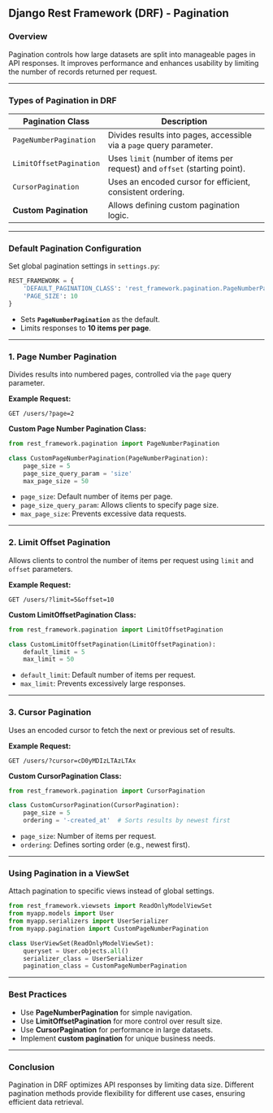 ## **Django Rest Framework (DRF) - Pagination**  

### **Overview**  
Pagination controls how large datasets are split into manageable pages in API responses. It improves performance and enhances usability by limiting the number of records returned per request.  

---

### **Types of Pagination in DRF**  

| Pagination Class | Description |
|-----------------|-------------|
| `PageNumberPagination` | Divides results into pages, accessible via a `page` query parameter. |
| `LimitOffsetPagination` | Uses `limit` (number of items per request) and `offset` (starting point). |
| `CursorPagination` | Uses an encoded cursor for efficient, consistent ordering. |
| **Custom Pagination** | Allows defining custom pagination logic. |

---

### **Default Pagination Configuration**  
Set global pagination settings in `settings.py`:  

```python
REST_FRAMEWORK = {
    'DEFAULT_PAGINATION_CLASS': 'rest_framework.pagination.PageNumberPagination',
    'PAGE_SIZE': 10
}
```
- Sets **`PageNumberPagination`** as the default.  
- Limits responses to **10 items per page**.  

---

### **1. Page Number Pagination**  
Divides results into numbered pages, controlled via the `page` query parameter.  

**Example Request:**  
```
GET /users/?page=2
```

**Custom Page Number Pagination Class:**  
```python
from rest_framework.pagination import PageNumberPagination

class CustomPageNumberPagination(PageNumberPagination):
    page_size = 5
    page_size_query_param = 'size'
    max_page_size = 50
```
- `page_size`: Default number of items per page.  
- `page_size_query_param`: Allows clients to specify page size.  
- `max_page_size`: Prevents excessive data requests.  

---

### **2. Limit Offset Pagination**  
Allows clients to control the number of items per request using `limit` and `offset` parameters.  

**Example Request:**  
```
GET /users/?limit=5&offset=10
```

**Custom LimitOffsetPagination Class:**  
```python
from rest_framework.pagination import LimitOffsetPagination

class CustomLimitOffsetPagination(LimitOffsetPagination):
    default_limit = 5
    max_limit = 50
```
- `default_limit`: Default number of items per request.  
- `max_limit`: Prevents excessively large responses.  

---

### **3. Cursor Pagination**  
Uses an encoded cursor to fetch the next or previous set of results.  

**Example Request:**  
```
GET /users/?cursor=cD0yMDIzLTAzLTAx
```

**Custom CursorPagination Class:**  
```python
from rest_framework.pagination import CursorPagination

class CustomCursorPagination(CursorPagination):
    page_size = 5
    ordering = '-created_at'  # Sorts results by newest first
```
- `page_size`: Number of items per request.  
- `ordering`: Defines sorting order (e.g., newest first).  

---

### **Using Pagination in a ViewSet**  
Attach pagination to specific views instead of global settings.  

```python
from rest_framework.viewsets import ReadOnlyModelViewSet
from myapp.models import User
from myapp.serializers import UserSerializer
from myapp.pagination import CustomPageNumberPagination

class UserViewSet(ReadOnlyModelViewSet):
    queryset = User.objects.all()
    serializer_class = UserSerializer
    pagination_class = CustomPageNumberPagination
```

---

### **Best Practices**  
- Use **PageNumberPagination** for simple navigation.  
- Use **LimitOffsetPagination** for more control over result size.  
- Use **CursorPagination** for performance in large datasets.  
- Implement **custom pagination** for unique business needs.  

---

### **Conclusion**  
Pagination in DRF optimizes API responses by limiting data size. Different pagination methods provide flexibility for different use cases, ensuring efficient data retrieval.